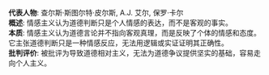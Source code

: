 
**代表人物**: 查尔斯·斯图尔特·皮尔斯, A.J. 艾尔, 保罗·卡尔  
**概述**: 情感主义认为道德判断只是个人情感的表达，而不是客观的事实。  
**本质**: 情感主义认为道德言论并不指向客观真理，而是反映了个体的情感和态度。它主张道德判断只是一种情感反应，无法用逻辑或实证证明其正确性。  
**批判评价**: 被批评为导致道德相对主义，无法为道德争议提供坚实的基础，容易走向个人主义。